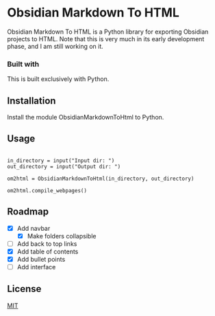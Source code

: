 # Obsidian Markdown To HTML

Obsidian Markdown To HTML is a Python library for exporting Obsidian projects to HTML. Note that this is very much in its early development phase, and I am still working on it.

### Built with

This is built exclusively with Python.

## Installation

Install the module ObsidianMarkdownToHtml to Python.

## Usage

```from ObsidianMarkdownToHtml import *

in_directory = input("Input dir: ")
out_directory = input("Output dir: ")

om2html = ObsidianMarkdownToHtml(in_directory, out_directory)

om2html.compile_webpages()
```

## Roadmap

- [x] Add navbar
    - [x] Make folders collapsible
- [ ] Add back to top links
- [x] Add table of contents
- [x] Add bullet points
- [ ] Add interface

## License

[MIT](https://choosealicense.com/licenses/mit/)